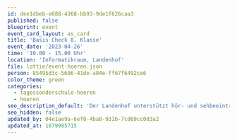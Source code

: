 ```yaml
---
id: dee1dbeb-e688-4368-bb93-9de1f626caa3
published: false
blueprint: event
event_card_layout: as_card
title: 'Basis Check 8. Klasse'
event_date: '2023-04-26'
time: '10.00 - 15.00 Uhr'
location: 'Informatikraum, Landenhof'
file: lottie/event-hoeren.json
person: 85495d3c-5606-41de-a04e-ff67f6492ce6
color_theme: green
categories:
  - tagessonderschule-hoeren
  - hoeren
seo_description_default: 'Der Landenhof unterstützt hör- und sehbeeinträchtigte Kinder & Jugendliche in ihrem selbstbestimmten Leben durch Förderung ihrer Fähigkeiten & Entwicklung'
seo_hidden: false
updated_by: 04e1ae9a-6ef8-4ba0-931b-7cd69cc0d3a2
updated_at: 1679985715
---
```

